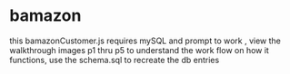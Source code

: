 # bamazon

this bamazonCustomer.js requires mySQL and prompt to work
, view the walkthrough images p1 thru p5 to understand the work flow on how it functions,
use the schema.sql to recreate the db entries
